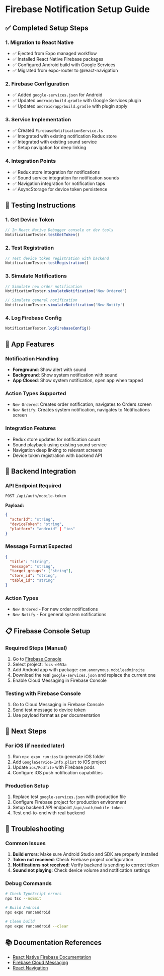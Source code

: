 # Firebase Notification Setup Guide

## ✅ Completed Setup Steps

### 1. Migration to React Native
- ✅ Ejected from Expo managed workflow
- ✅ Installed React Native Firebase packages
- ✅ Configured Android build with Google Services
- ✅ Migrated from expo-router to @react-navigation

### 2. Firebase Configuration
- ✅ Added `google-services.json` for Android
- ✅ Updated `android/build.gradle` with Google Services plugin
- ✅ Updated `android/app/build.gradle` with plugin apply

### 3. Service Implementation
- ✅ Created `FirebaseNotificationService.ts`
- ✅ Integrated with existing notification Redux store
- ✅ Integrated with existing sound service
- ✅ Setup navigation for deep linking

### 4. Integration Points
- ✅ Redux store integration for notifications
- ✅ Sound service integration for notification sounds
- ✅ Navigation integration for notification taps
- ✅ AsyncStorage for device token persistence

## 🧪 Testing Instructions

### 1. Get Device Token
```javascript
// In React Native Debugger console or dev tools
NotificationTester.testGetToken()
```

### 2. Test Registration
```javascript
// Test device token registration with backend
NotificationTester.testRegistration()
```

### 3. Simulate Notifications
```javascript
// Simulate new order notification
NotificationTester.simulateNotification('New Ordered')

// Simulate general notification
NotificationTester.simulateNotification('New Notify')
```

### 4. Log Firebase Config
```javascript
NotificationTester.logFirebaseConfig()
```

## 📱 App Features

### Notification Handling
- **Foreground**: Show alert with sound
- **Background**: Show system notification with sound
- **App Closed**: Show system notification, open app when tapped

### Action Types Supported
- `New Ordered`: Creates order notification, navigates to Orders screen
- `New Notify`: Creates system notification, navigates to Notifications screen

### Integration Features
- Redux store updates for notification count
- Sound playback using existing sound service
- Navigation deep linking to relevant screens
- Device token registration with backend API

## 🔧 Backend Integration

### API Endpoint Required
```
POST /api/auth/mobile-token
```

**Payload:**
```json
{
  "actorId": "string",
  "deviceToken": "string", 
  "platform": "android" | "ios"
}
```

### Message Format Expected
```json
{
  "title": "string",
  "message": "string",
  "target_groups": ["string"],
  "store_id": "string",
  "table_id": "string"
}
```

### Action Types
- `New Ordered` - For new order notifications
- `New Notify` - For general system notifications

## 📋 Firebase Console Setup

### Required Steps (Manual)
1. Go to [Firebase Console](https://console.firebase.google.com/)
2. Select project: `focs-e053a`
3. Add Android app with package: `com.anonymous.mobileadminsite`
4. Download the real `google-services.json` and replace the current one
5. Enable Cloud Messaging in Firebase Console

### Testing with Firebase Console
1. Go to Cloud Messaging in Firebase Console
2. Send test message to device token
3. Use payload format as per documentation

## 🚀 Next Steps

### For iOS (if needed later)
1. Run `npx expo run:ios` to generate iOS folder
2. Add `GoogleService-Info.plist` to iOS project
3. Update `ios/Podfile` with Firebase pods
4. Configure iOS push notification capabilities

### Production Setup
1. Replace test `google-services.json` with production file
2. Configure Firebase project for production environment
3. Setup backend API endpoint `/api/auth/mobile-token`
4. Test end-to-end with real backend

## 🐛 Troubleshooting

### Common Issues
1. **Build errors**: Make sure Android Studio and SDK are properly installed
2. **Token not received**: Check Firebase project configuration
3. **Notifications not received**: Verify backend is sending to correct token
4. **Sound not playing**: Check device volume and notification settings

### Debug Commands
```bash
# Check TypeScript errors
npx tsc --noEmit

# Build Android
npx expo run:android

# Clean build
npx expo run:android --clear
```

## 📚 Documentation References
- [React Native Firebase Documentation](https://rnfirebase.io/)
- [Firebase Cloud Messaging](https://firebase.google.com/docs/cloud-messaging)
- [React Navigation](https://reactnavigation.org/) 